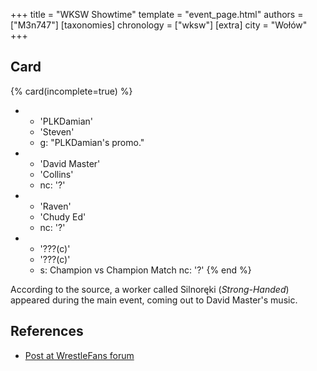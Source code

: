 +++
title = "WKSW Showtime"
template = "event_page.html"
authors = ["M3n747"]
[taxonomies]
chronology = ["wksw"]
[extra]
city = "Wołów"
+++

## Card

{% card(incomplete=true) %}
- - 'PLKDamian'
  - 'Steven'
  - g: "PLKDamian's promo."
- - 'David Master'
  - 'Collins'
  - nc: '?'
- - 'Raven'
  - 'Chudy Ed'
  - nc: '?'
- - '???(c)'
  - '???(c)'
  - s: Champion vs Champion Match
    nc: '?'
{% end %}

According to the source, a worker called Silnoręki (_Strong-Handed_) appeared during the main event, coming out to David Master's music.

## References

* [Post at WrestleFans forum](https://wrestlefans.pl/forum/viewtopic.php?f=295&t=38021)
